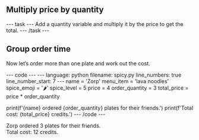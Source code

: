 <h2 class="c-project-heading--task">Multiply price by quantity</h2>
--- task ---
Add a quantity variable and multiply it by the price to get the total.
--- /task ---

<h2 class="c-project-heading--explainer">Group order time</h2>

Now let’s order more than one plate and work out the cost.

<div class="c-project-code">
--- code ---
---
language: python
filename: spicy.py
line_numbers: true
line_number_start: 7
---
name = 'Zorp'
menu_item = 'lava noodles'
spice_emoji = '🌶️'
spice_level = 5
price = 4
order_quantity = 3
total_price = price * order_quantity

print(f'{name} ordered {order_quantity} plates for their friends.')
print(f'Total cost: {total_price} credits.')
--- /code ---
</div>

<div class="c-project-output">
Zorp ordered 3 plates for their friends.<br />
Total cost: 12 credits.
</div>
